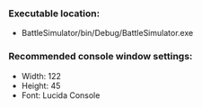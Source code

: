 ### Executable location:
* BattleSimulator/bin/Debug/BattleSimulator.exe

### Recommended console window settings: 
* Width: 122
* Height: 45
* Font: Lucida Console
